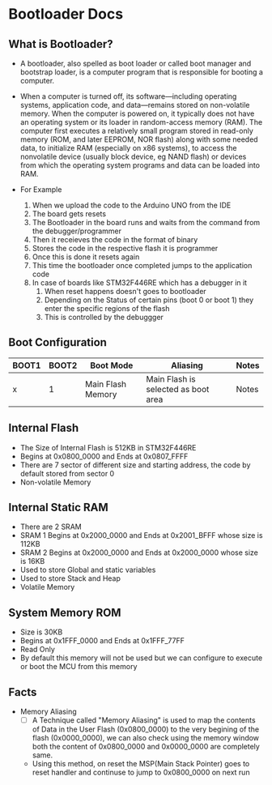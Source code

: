 # Bootloader Docs

## What is Bootloader?
- A bootloader, also spelled as boot loader or called boot manager and bootstrap loader, is a computer program that is responsible for booting a computer.

- When a computer is turned off, its software‍—‌including operating systems, application code, and data‍—‌remains stored on non-volatile memory. When the computer is powered on, it typically does not have an operating system or its loader in random-access memory (RAM). The computer first executes a relatively small program stored in read-only memory (ROM, and later EEPROM, NOR flash) along with some needed data, to initialize RAM (especially on x86 systems), to access the nonvolatile device (usually block device, eg NAND flash) or devices from which the operating system programs and data can be loaded into RAM.

- For Example 
  1. When we upload the code to the Arduino UNO from the IDE
  1. The board gets resets
  1. The Bootloader in the board runs and waits from the command from the debugger/programmer
  1. Then it receieves the code in the format of binary
  1. Stores the code in the respective flash it is programmer
  1. Once this is done it resets again
  1. This time the bootloader once completed jumps to the application code
  1. In case of boards like STM32F446RE which has a debugger in it
      1. When reset happens doesn't goes to bootloader
      1. Depending on the Status of certain pins (boot 0 or boot 1) they enter the specific regions of the flash
      1. This is controlled by the debuggger

## Boot Configuration

| BOOT1           | BOOT2 | Boot Mode   | Aliasing | Notes | 
|----------------|---------------|---------------|----------------|-----------|
| x           | 1 | Main Flash Memory   | Main Flash is selected as boot area | Notes |
## Internal Flash
- The Size of Internal Flash is 512KB in STM32F446RE
- Begins at 0x0800_0000 and Ends at 0x0807_FFFF
- There are 7 sector of different size and starting address, the code by default stored from sector 0
- Non-volatile Memory

## Internal Static RAM
- There are 2 SRAM
- SRAM 1  Begins at 0x2000_0000 and Ends at 0x2001_BFFF whose size is 112KB
- SRAM 2  Begins at 0x2000_0000 and Ends at 0x2000_0000 whose size is 16KB
- Used to store Global and static variables
- Used to store Stack and Heap
- Volatile Memory

## System Memory ROM
- Size is 30KB
- Begins at 0x1FFF_0000 and Ends at 0x1FFF_77FF
- Read Only
- By default this memory will not be used but we can configure to execute or boot the MCU from this memory 

## Facts
- Memory Aliasing
  - [ ] A Technique called "Memory Aliasing" is used to map the contents of Data in the User Flash (0x0800_0000) to the very 
  begining of the flash (0x0000_0000), we can also check using the memory window both the content of 0x0800_0000 and 0x0000_0000
  are completely same.
  - Using this method, on reset the MSP(Main Stack Pointer) goes to reset handler and continuse to jump to 0x0800_0000 on next run